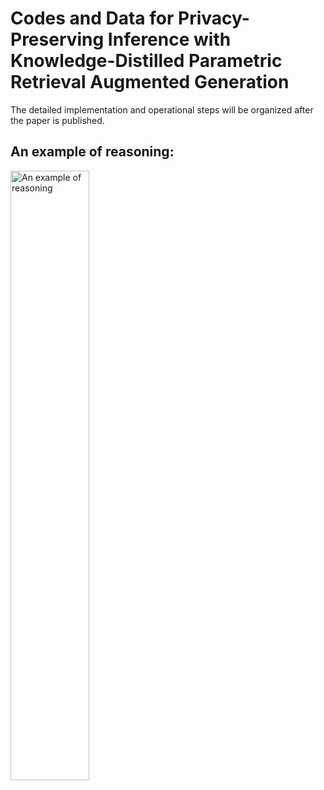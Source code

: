 # Codes and Data for Privacy-Preserving Inference with Knowledge-Distilled Parametric Retrieval Augmented Generation
The detailed implementation and operational steps will be organized after the paper is published.

## An example of reasoning:
<!-- ![An example of reasoning](./assets/case.gif) -->

<img src="./assets/case.gif" alt="An example of reasoning" width="50%">